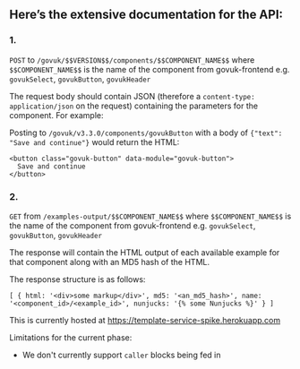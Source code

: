## Here’s the extensive documentation for the API:

### 1.

`POST` to `/govuk/$$VERSION$$/components/$$COMPONENT_NAME$$` where `$$COMPONENT_NAME$$` is the name of the component from govuk-frontend e.g. `govukSelect`, `govukButton`, `govukHeader`

The request body should contain JSON (therefore a `content-type: application/json` on the request) containing the parameters for the component.  For example:

Posting to `/govuk/v3.3.0/components/govukButton` with a body of `{"text": "Save and continue"}` would return the HTML:

```
<button class="govuk-button" data-module="govuk-button">
  Save and continue
</button>
```

### 2.

`GET` from `/examples-output/$$COMPONENT_NAME$$` where `$$COMPONENT_NAME$$` is the name of the component from govuk-frontend e.g. `govukSelect`, `govukButton`, `govukHeader`

The response will contain the HTML output of each available example for that component along with an MD5 hash of the HTML.

The response structure is as follows:

`
  [
    {
      html: '<div>some markup</div>',
      md5: '<an_md5_hash>',
      name: '<component_id>/<example_id>',
      nunjucks: '{% some Nunjucks %}'
    }
  ]
`

This is currently hosted at https://template-service-spike.herokuapp.com

Limitations for the current phase:
 - We don't currently support `caller` blocks being fed in